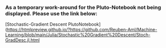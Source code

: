 ### As a temporary work-around for the Pluto-Notebook not being displayed. Please use the link below:
 [Stochastic-Gradient Descent PlutoNotebook](https://htmlpreview.github.io/?https://github.com/Reuben-AmI/Machine-Learning/blob/main/Julia/Stochastic%20Gradient%20Descent/Stoch-GradDesc.jl.html
